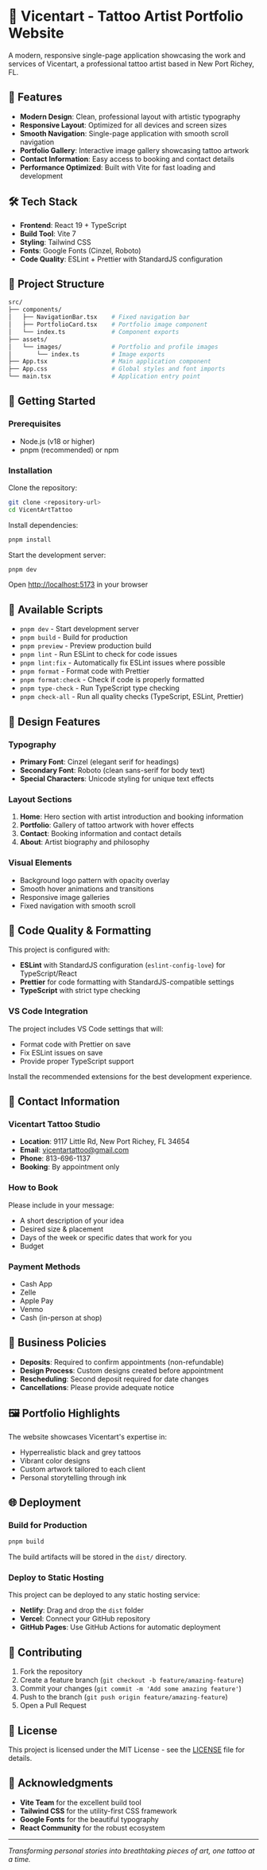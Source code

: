 # 🎨 Vicentart - Tattoo Artist Portfolio Website

A modern, responsive single-page application showcasing the work and services of Vicentart, a professional tattoo artist based in New Port Richey, FL.

## 🌟 Features

- **Modern Design**: Clean, professional layout with artistic typography
- **Responsive Layout**: Optimized for all devices and screen sizes
- **Smooth Navigation**: Single-page application with smooth scroll navigation
- **Portfolio Gallery**: Interactive image gallery showcasing tattoo artwork
- **Contact Information**: Easy access to booking and contact details
- **Performance Optimized**: Built with Vite for fast loading and development

## 🛠️ Tech Stack

- **Frontend**: React 19 + TypeScript
- **Build Tool**: Vite 7
- **Styling**: Tailwind CSS
- **Fonts**: Google Fonts (Cinzel, Roboto)
- **Code Quality**: ESLint + Prettier with StandardJS configuration

## 📂 Project Structure

```bash
src/
├── components/
│   ├── NavigationBar.tsx    # Fixed navigation bar
│   ├── PortfolioCard.tsx    # Portfolio image component
│   └── index.ts             # Component exports
├── assets/
│   └── images/              # Portfolio and profile images
│       └── index.ts         # Image exports
├── App.tsx                  # Main application component
├── App.css                  # Global styles and font imports
└── main.tsx                 # Application entry point
```

## 🚀 Getting Started

### Prerequisites

- Node.js (v18 or higher)
- pnpm (recommended) or npm

### Installation

Clone the repository:

```bash
git clone <repository-url>
cd VicentArtTattoo
```

Install dependencies:

```bash
pnpm install
```

Start the development server:

```bash
pnpm dev
```

Open [http://localhost:5173](http://localhost:5173) in your browser

## 📜 Available Scripts

- `pnpm dev` - Start development server
- `pnpm build` - Build for production
- `pnpm preview` - Preview production build
- `pnpm lint` - Run ESLint to check for code issues
- `pnpm lint:fix` - Automatically fix ESLint issues where possible
- `pnpm format` - Format code with Prettier
- `pnpm format:check` - Check if code is properly formatted
- `pnpm type-check` - Run TypeScript type checking
- `pnpm check-all` - Run all quality checks (TypeScript, ESLint, Prettier)

## 🎨 Design Features

### Typography

- **Primary Font**: Cinzel (elegant serif for headings)
- **Secondary Font**: Roboto (clean sans-serif for body text)
- **Special Characters**: Unicode styling for unique text effects

### Layout Sections

1. **Home**: Hero section with artist introduction and booking information
2. **Portfolio**: Gallery of tattoo artwork with hover effects
3. **Contact**: Booking information and contact details
4. **About**: Artist biography and philosophy

### Visual Elements

- Background logo pattern with opacity overlay
- Smooth hover animations and transitions
- Responsive image galleries
- Fixed navigation with smooth scroll

## 🔧 Code Quality & Formatting

This project is configured with:

- **ESLint** with StandardJS configuration (`eslint-config-love`) for TypeScript/React
- **Prettier** for code formatting with StandardJS-compatible settings
- **TypeScript** with strict type checking

### VS Code Integration

The project includes VS Code settings that will:

- Format code with Prettier on save
- Fix ESLint issues on save
- Provide proper TypeScript support

Install the recommended extensions for the best development experience.

## 📱 Contact Information

### Vicentart Tattoo Studio

- **Location**: 9117 Little Rd, New Port Richey, FL 34654
- **Email**: <vicentartattoo@gmail.com>
- **Phone**: 813-696-1137
- **Booking**: By appointment only

### How to Book

Please include in your message:

- A short description of your idea
- Desired size & placement
- Days of the week or specific dates that work for you
- Budget

### Payment Methods

- Cash App
- Zelle
- Apple Pay
- Venmo
- Cash (in-person at shop)

## 🎯 Business Policies

- **Deposits**: Required to confirm appointments (non-refundable)
- **Design Process**: Custom designs created before appointment
- **Rescheduling**: Second deposit required for date changes
- **Cancellations**: Please provide adequate notice

## 🖼️ Portfolio Highlights

The website showcases Vicentart's expertise in:

- Hyperrealistic black and grey tattoos
- Vibrant color designs
- Custom artwork tailored to each client
- Personal storytelling through ink

## 🌐 Deployment

### Build for Production

```bash
pnpm build
```

The build artifacts will be stored in the `dist/` directory.

### Deploy to Static Hosting

This project can be deployed to any static hosting service:

- **Netlify**: Drag and drop the `dist` folder
- **Vercel**: Connect your GitHub repository
- **GitHub Pages**: Use GitHub Actions for automatic deployment

## 🤝 Contributing

1. Fork the repository
2. Create a feature branch (`git checkout -b feature/amazing-feature`)
3. Commit your changes (`git commit -m 'Add some amazing feature'`)
4. Push to the branch (`git push origin feature/amazing-feature`)
5. Open a Pull Request

## 📄 License

This project is licensed under the MIT License - see the [LICENSE](LICENSE) file for details.

## 🙏 Acknowledgments

- **Vite Team** for the excellent build tool
- **Tailwind CSS** for the utility-first CSS framework
- **Google Fonts** for the beautiful typography
- **React Community** for the robust ecosystem

---

_Transforming personal stories into breathtaking pieces of art, one tattoo at a time._
